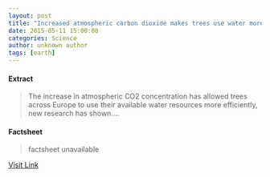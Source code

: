 ```yaml
---
layout: post
title: "Increased atmospheric carbon dioxide makes trees use water more efficiently"
date: 2015-05-11 15:00:08
categories: Science
author: unknown author
tags: [earth]
---
```



#### Extract
>The increase in atmospheric CO2 concentration has allowed trees across Europe to use their available water resources more efficiently, new research has shown....

#### Factsheet
>factsheet unavailable

[Visit Link](http://phys.org/news350559676.html)



